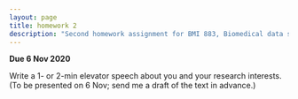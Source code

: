 ```yaml
---
layout: page
title: homework 2
description: "Second homework assignment for BMI 883, Biomedical data science professional skills, to write an elevator speech about your research."
---
```


**Due 6 Nov 2020**

Write a 1- or 2-min elevator speech about you and your research interests.
(To be presented on 6 Nov; send me a draft of the text in advance.)

